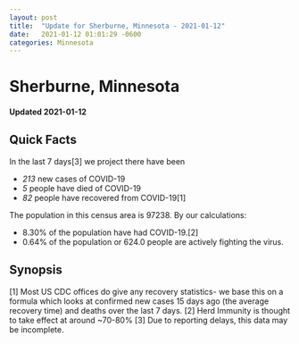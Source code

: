 ```yaml
---
layout: post
title:  "Update for Sherburne, Minnesota - 2021-01-12"
date:   2021-01-12 01:01:29 -0600
categories: Minnesota
---
```


# Sherburne, Minnesota
#### Updated 2021-01-12

## Quick Facts

In the last 7 days[3] we project there have been
- *213* new cases of COVID-19
- *5* people have died of COVID-19
- *82* people have recovered from COVID-19[1]

The population in this census area is 97238. By our calculations:
- 8.30% of the population have had COVID-19.[2]
- 0.64% of the population or 624.0 people are actively fighting the virus.

## Synopsis




[1] Most US CDC offices do give any recovery statistics- we base this on a formula which looks at confirmed new cases
15 days ago (the average recovery time) and deaths over the last 7 days.
[2] Herd Immunity is thought to take effect at around ~70-80%
[3] Due to reporting delays, this data may be incomplete. 
    